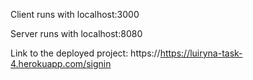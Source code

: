 Client runs with localhost:3000

Server runs with localhost:8080

Link to the deployed project: https://https://luiryna-task-4.herokuapp.com/signin
